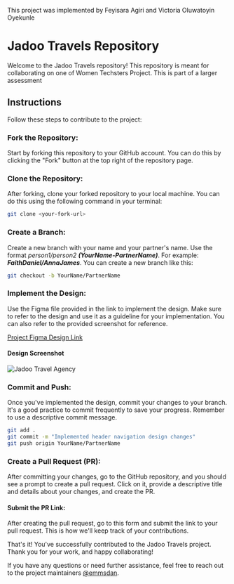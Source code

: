 This project was implemented by Feyisara Agiri and Victoria Oluwatoyin Oyekunle

# Jadoo Travels Repository
Welcome to the Jadoo Travels repository! This repository is meant for collaborating on one of Women Techsters Project.
This is part of a larger assessment

## Instructions
Follow these steps to contribute to the project:

### Fork the Repository: 
Start by forking this repository to your GitHub account. You can do this by clicking the "Fork" button at the top right of the repository page.

### Clone the Repository: 
After forking, clone your forked repository to your local machine. You can do this using the following command in your terminal:

```bash
git clone <your-fork-url>
```

### Create a Branch: 
Create a new branch with your name and your partner's name. Use the format *person1/person2* _**(YourName-PartnerName)**_.
For example: ***FaithDaniel/AnnaJames***. You can create a new branch like this:

```bash
git checkout -b YourName/PartnerName
```

### Implement the Design: 
Use the Figma file provided in the link to implement the design. Make sure to refer to the design and use it as a guideline for your implementation. 
You can also refer to the provided screenshot for reference.

[Project Figma Design Link](https://www.figma.com/file/xZnPF4NjiLOqCVxutz0Qvm/Travel-Website-Landing-Page-(Community)?type=design&node-id=108-84&mode=design&t=M7VGRx9VM9t9dBbi-4)
#### Design Screenshot
![Jadoo Travel Agency](/Travel%20Agency%20Landing%20Page%20UI.jpg)

### Commit and Push: 
Once you've implemented the design, commit your changes to your branch. It's a good practice to commit frequently to save your progress. Remember to use a descriptive commit message.

```bash
git add .
git commit -m "Implemented header navigation design changes"
git push origin YourName/PartnerName
```

### Create a Pull Request (PR): 
After committing your changes, go to the GitHub repository, and you should see a prompt to create a pull request. 
Click on it, provide a descriptive title and details about your changes, and create the PR.

#### Submit the PR Link: 
After creating the pull request, go to this form and submit the link to your pull request. 
This is how we'll keep track of your contributions.

That's it! You've successfully contributed to the Jadoo Travels project. 
Thank you for your work, and happy collaborating!

If you have any questions or need further assistance, feel free to reach out to the project maintainers [@emmsdan](https://twitter.com/emmsdan).
